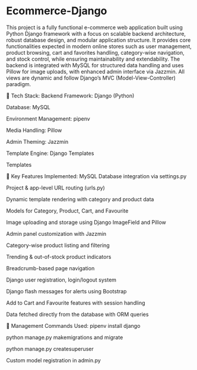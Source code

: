 # Ecommerce-Django
This project is a fully functional e-commerce web application built using Python Django framework with a focus on scalable backend architecture, robust database design, and modular application structure. 
It provides core functionalities expected in modern online stores such as user management, product browsing, cart and favorites handling, 
category-wise navigation, and stock control, while ensuring maintainability and extendability.
The backend is integrated with MySQL for structured data handling and uses Pillow for image uploads, with enhanced admin interface via Jazzmin. All views are dynamic and follow Django’s MVC (Model-View-Controller) paradigm.


🧰 Tech Stack:
Backend Framework: Django (Python)

Database: MySQL

Environment Management: pipenv

Media Handling: Pillow

Admin Theming: Jazzmin

Template Engine: Django Templates


Templates

🚀 Key Features Implemented:
MySQL Database integration via settings.py

Project & app-level URL routing (urls.py)

Dynamic template rendering with category and product data

Models for Category, Product, Cart, and Favourite

Image uploading and storage using Django ImageField and Pillow

Admin panel customization with Jazzmin

Category-wise product listing and filtering

Trending & out-of-stock product indicators

Breadcrumb-based page navigation

Django user registration, login/logout system

Django flash messages for alerts using Bootstrap

Add to Cart and Favourite features with session handling

Data fetched directly from the database with ORM queries

🔧 Management Commands Used:
pipenv install django

python manage.py makemigrations and migrate

python manage.py createsuperuser

Custom model registration in admin.py



